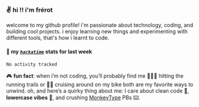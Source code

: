 ### ✌️ hi !! i'm frérot

welcome to my github profile! i'm passionate about technology, coding, and
building cool projects. i enjoy learning new things and experimenting with
different tools, that's how i learnt to code.

#### 📡 my [_`hackatime`_](https://hackatime.hackclub.com/leaderboards) stats for last week

<!--START_SECTION:waka-->

```txt
No activity tracked
```

<!--END_SECTION:waka-->

🎮 **fun fact**: when i’m not coding, you’ll probably find me 🏃🏽‍♂️ hitting the running trails or 🚴‍♂ cruising around on my bike both are my favorite
ways to unwind. oh, and here’s a quirky thing about me: I care about clean code 🧼, **lowercase vibes** 🔡, and crushing [MonkeyType](https://monkeytype.com/profile/frerot) PBs ⌨️.
